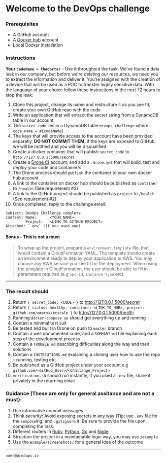 # Welcome to the DevOps challenge

### Prerequisites

* A GitHub account
* A [Docker hub](https://hub.docker.com) account
* Local Docker installation


### Instructions

**Your `codeName = thedoctor`** - Use it throughout the task.
We've found a data leak in our company, but before we're deleting our resources, we need you to extract the information and deliver it.
You're assigned with the creation of a device that will be used as a POC to transfer highly sensitive data.
With the language of your choice follow these instructions in the next 72 hours to stop the leak:

1. Clone this project, change its name and restructure it as you see fit, create your own GitHub repo with the code
2. Write an application that will extract the secret string from a DynamoDB table in our account
3. The `secret_code` lies in a DynamoDB table `devops-challenge` where `code_name = #{codeName}`
4. The keys that will provide access to the account have been provided separatly, **DO NOT COMMIT THEM**, if the keys are exposed to GitHub, we will be notified and you will be disqualified
5. Create a docker container that will publish `secret_code` to `http://127.0.0.1:5000/secret`
6. Create a [Drone CI](https://Drone.io) account, and add a `.drone.yml` that will build, test and deploy your code and container/s
7. The Drone process should `publish` the contianer to your own docker hub account
8. A link to the container on docker hub should be published as `container` to `/health` (See requirement #2)
9. A link to the GitHub project should be published as `project` to `/health` (See requirement #2)
10. Once completed, reply to the challenge email:
```
Subject: DevOps Challenge complete
Content: Name:      <YOUR_NAME>
         Project:   <LINK TO GITHUB PROJECT>
Attached: `.env` (if you used one)

```

#### Bonus - This is not a must
> To wrap up the project, prepare a `environment.template` file, that would contain a CloudFormation YAML.
> The template should create an environment ready to deploy your application to AWS.
> You may choose any AWS service you see fit for the deployment.
> When using the template in CloudFormation, the user should be able to fill in parameters required (e.g `vpc-id`, `instance-type` etc).

---

### The result should

1. Return `{ secret_code: <CODE> }` to http://127.0.0.1:5000/secret
2. Return `{ status: healthy, container: <LINK_TO_HUB>, project: github.com/omerxx/ecscale }` to http://127.0.0.1:5000/health
3. Running `docker-compose up` should get everything up and running
4. Contain a minimal test suit
5. Be tested and built in Drone on push to `master` branch
6. Contain a well documented code, and a `SUMMARY.md` file explaining each step of the development process
7. Contain a `TROUBLE.md` describing difficulties along the way and their solutions
8. Contain a `INSTRCUTIONS.md` explaining a cloning user how to use the repo - running, testing etc.
9. Be published as a GitHub project under your account e.g `github.com/<GitHub_User>/<Challange_Project>`
10. `verification.sh` should run instantly, if you used a `.env` file, share it privately in the returning email


### Guidance (These are only for general assitance and are not a must):

1. Use informative commit messages
2. Think *security*: Avoid exposing secrets in any way (Tip: use `.env` file for the `compose`ing, and `.gitignore` it. Be sure to provide the file upon completing the task.
3. Different routers in [Ruby](https://github.com/sinatra/sinatra), [Python](http://flask.pocoo.org/), [Go](https://golang.org/pkg/net/http/) and [Node](https://www.npmjs.com/package/http-server)
4. Structure the project in a maintainable logic way, you may use `/example`
5. Use the `example/screenshots/` for a general idea of the outcome
---

```
omer@prodops.io
```
